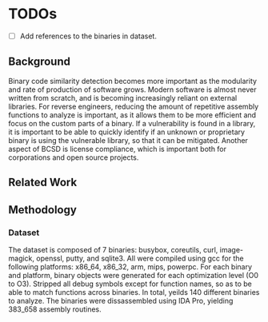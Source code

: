 # TODOs

- [ ] Add references to the binaries in dataset.


## Background

Binary code similarity detection becomes more important as the modularity and rate of production of software grows.
Modern software is almost never written from scratch, and is becoming increasingly reliant on external libraries.
For reverse engineers, reducing the amount of repetitive assembly functions to analyze is important,
    as it allows them to be more efficient and focus on the custom parts of a binary.
If a vulnerability is found in a library, it is important to be able to quickly identify if an unknown or proprietary binary
    is using the vulnerable library, so that it can be mitigated.
Another aspect of BCSD is license compliance, which is important both for corporations and open source projects.

## Related Work

## Methodology

### Dataset

The dataset is composed of 7 binaries: busybox, coreutils, curl, image-magick, openssl, putty, and sqlite3.
All were compiled using gcc for the following platforms: x86_64, x86_32, arm, mips, powerpc.
For each binary and platform, binary objects were generated for each optimization level (O0 to O3).
Stripped all debug symbols except for function names, so as to be able to match functions across binaries.
In total, yeilds 140 different binaries to analyze.
The binaries were dissassembled using IDA Pro, yielding 383_658 assembly routines.
